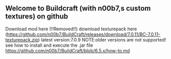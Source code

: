 ## Welcome to Buildcraft (with n00b7,s custom textures) on github
Download mod here (!!Removed!!)
download texturepack here (https://github.com/n00b7/BuildCraft/releases/download/7.0.11/BC-7.0.11-texturepack.zip)
latest version:7.0.9
NOTE:older versions are not supported!
see how to install and execute the .jar file https://github.com/n00b7/BuildCraft/blob/6.5.x/how-to.md
